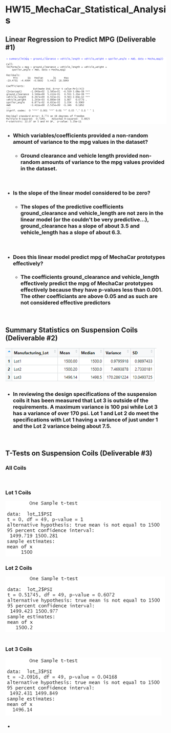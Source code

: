 # HW15_MechaCar_Statistical_Analysis

## Linear Regression to Predict MPG (Deliverable #1)

![](https://github.com/ethiry99/HW15_MechaCar_Statistical_Analysis/blob/main/Resources/Multiple_lm_Summary.png)

   * ###   Which variables/coefficients provided a non-random amount of variance to the mpg values in the dataset?
 
     * ### Ground clearance and vehicle length provided non-random amounts of variance to the mpg values provided in the dataset.
&nbsp;
   * ### Is the slope of the linear model considered to be zero? 
      * ### The slopes of the predictive coefficients ground_clearance and vehicle_length are not zero in the linear model (or the couldn't be very predictive...),  ground_clearance has a slope of about 3.5 and vehicle_length has a slope of about 6.3. 
&nbsp;
   * ### Does this linear model predict mpg of MechaCar prototypes effectively? 
      * ### The coefficients ground_clearance and vehicle_length effectively predict the mpg of MechaCar prototypes effectively because they have p-values less than 0.001.  The other coefficiants are above 0.05 and as such are not considered effective predictors
&nbsp;
&nbsp;  
## Summary Statistics on Suspension Coils (Deliverable #2)
![](https://github.com/ethiry99/HW15_MechaCar_Statistical_Analysis/blob/main/Resources/summary_dataframe.png)
 * ###  In reviewing the design specifications of the suspension coils it has been measured that Lot 3 is outside of the requirements.  A maximum variance is 100 psi while Lot 3 has a variance of over 170 psi.  Lot 1 and Lot 2 do meet the specifications with Lot 1 having a variance of just under 1 and the Lot 2 variance being about 7.5.
&nbsp;
&nbsp;  
## T-Tests on Suspension Coils  (Deliverable #3)
### All Coils
![]()
&nbsp;
### Lot 1 Coils
![](https://github.com/ethiry99/HW15_MechaCar_Statistical_Analysis/blob/main/Resources/t_test_PSI_Lot1.png)
&nbsp;
### Lot 2 Coils
![](https://github.com/ethiry99/HW15_MechaCar_Statistical_Analysis/blob/main/Resources/t_test_PSI_Lot2.png)
&nbsp;
### Lot 3 Coils
![](https://github.com/ethiry99/HW15_MechaCar_Statistical_Analysis/blob/main/Resources/t_test_PSI_Lot3.png)
&nbsp;

 * ###      
  

